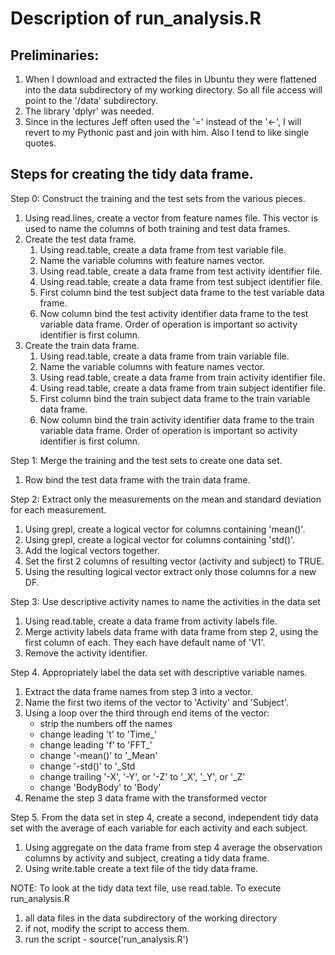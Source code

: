 <h1>
Description of run_analysis.R
</h1>

<h2>
Preliminaries:
</h2>
<ol>
<li>When I download and extracted the files in Ubuntu they were flattened into the data subdirectory of my working directory.  So all file access will point to the '/data' subdirectory.
<li>The library 'dplyr' was needed.
<li>Since in the lectures Jeff often used the '=' instead of the '&lt;-', I will revert to my Pythonic past and join with him.  Also I tend to like single quotes.
</ol>
<h2>
Steps for creating the tidy data frame.
</h2>
Step 0:  Construct the training and the test sets from the various pieces.
<ol>
<li>Using read.lines, create a vector from feature names file. This vector is used to name the columns of both training and test data frames.
<li>Create the test data frame.
<ol>
<li>Using read.table, create a data frame from test variable file.
<li>Name the variable columns with feature names vector.
<li>Using read.table, create a data frame from test activity identifier file.
<li>Using read.table, create a data frame from test subject identifier file.
<li>First column bind the test subject data frame to the test variable data frame.
<li>Now column bind the test activity identifier data frame to the test variable data frame.  Order of operation is important so activity identifier is first column.
</ol>
<li>Create the train data frame.
<ol>
<li>Using read.table, create a data frame from train variable file.
<li>Name the variable columns with feature names vector.
<li>Using read.table, create a data frame from train activity identifier file.
<li> Using read.table, create a data frame from train subject identifier file.
<li>First column bind the train subject data frame to the train variable data frame.
<li>Now column bind the train activity identifier data frame to the train variable data frame.  Order of operation is important so activity identifier is first column.
</ol>
</ol>
Step 1: Merge the training and the test sets to create one data set.
<ol>
<li>Row bind the test data frame with the train data frame.
</ol>
Step 2: Extract only the measurements on the mean and standard deviation for each measurement. 
<ol>
<li>Using grepl, create a logical vector for columns containing 'mean()'.
<li>Using grepl, create a logical vector for columns containing 'std()'.
<li>Add the logical vectors together.
<li>Set the first 2 columns of resulting vector (activity and subject) to TRUE.
<li>Using the resulting logical vector extract only those columns for a new DF.
</ol>
Step 3: Use descriptive activity names to name the activities in the data set
<ol>   
<li>Using read.table, create a data frame from activity labels file.
<li>Merge activity labels data frame with data frame from step 2, using the first column of each.  They each have default name of 'V1'.
<li>Remove the activity identifier.
</ol>
Step 4. Appropriately label the data set with descriptive variable names.
<ol>   
<li>Extract the data frame names from step 3 into a vector.
<li>Name the first two items of the vector to 'Activity' and 'Subject'.
<li>Using a loop over the third through end items of the vector:
<ul>   
<li>strip the numbers off the names
<li>change leading 't' to 'Time_'
<li>change leading 'f' to 'FFT_'
<li>change '-mean()' to '_Mean'
<li>change '-std()' to '_Std
<li>change trailing '-X', '-Y', or '-Z' to '_X', '_Y', or '_Z'
<li>change 'BodyBody' to 'Body'
</ul>
<li>Rename the step 3 data frame with the transformed vector
</ol>

Step 5. From the data set in step 4, create a second, independent tidy data set with the average of each variable for each activity and each subject.
<ol>   
<li>Using aggregate on the data frame from step 4 average the observation columns by activity and subject, creating a tidy data frame.
<li>Using write.table create a text file of the tidy data frame.
</ol>   
NOTE: To look at the tidy data text file, use read.table.
      To execute run_analysis.R
<ol>
<li>all data files in the data subdirectory of the working directory
<li>if not, modify the script to access them.
<li>run the script - source('run_analysis.R')
</ol>